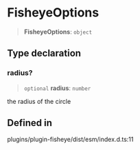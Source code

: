 # FisheyeOptions

> **FisheyeOptions**: `object`

## Type declaration

### radius?

> `optional` **radius**: `number`

the radius of the circle

## Defined in

plugins/plugin-fisheye/dist/esm/index.d.ts:11
